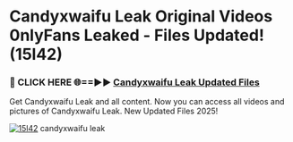 # Candyxwaifu Leak Original Videos 0nlyFans Leaked - Files Updated! (15l42)

<h3>🔴 CLICK HERE 🌐==►► <a href="https://tinyurl.com/4seja8ks" rel="nofollow">Candyxwaifu Leak Updated Files</a></h3>

Get Candyxwaifu Leak and all content. Now you can access all videos and pictures of Candyxwaifu Leak. New Updated Files 2025!

[![15l42](https://i.imgur.com/EWjZXRe.gif)](https://tinyurl.com/4seja8ks)
candyxwaifu leak
